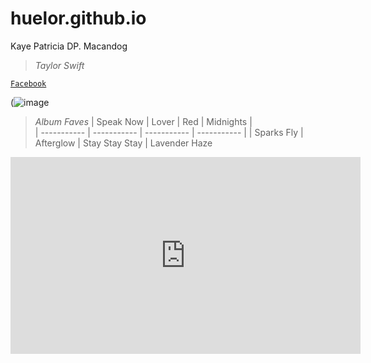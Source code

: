 # huelor.github.io
Kaye Patricia DP. Macandog

> *Taylor Swift*

[`Facebook`](https://www.facebook.com/kayepatriciaa)

(![image](https://user-images.githubusercontent.com/122424239/212253636-201c77fb-5b75-4186-a2d9-dbaf561d7e07.png)

> *Album Faves*
| Speak Now | Lover | Red | Midnights |  
| ----------- | ----------- | ----------- | ----------- |
| Sparks Fly | Afterglow | Stay Stay Stay | Lavender Haze

<iframe width="560" height="315" src="https://www.youtube.com/embed/5U7bF68xcRg" title="YouTube video player" frameborder="0" allow="accelerometer; autoplay; clipboard-write; encrypted-media; gyroscope; picture-in-picture; web-share" allowfullscreen></iframe>
